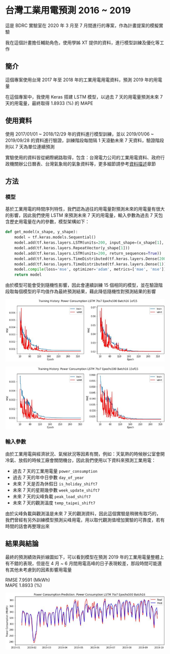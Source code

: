 # 台灣工業用電預測 2016 ~ 2019

這是 BDRC 實驗室在 2020 年 3 月至 7 月間進行的專案，作為計畫提案的模擬實驗

我在這個計畫擔任輔助角色，使用學姊 XT 提供的資料，進行模型訓練及優化等工作

## 簡介

這個專案使用台灣 2017 年至 2018 年的工業用電用電資料，預測 2019 年的用電量

在這個專案中，我使用 Keras 搭建 LSTM 模型，以過去 7 天的用電量預測未來 7 天的用電量，最終取得 1.8933 (%) 的 MAPE

## 使用資料

使用 2017/01/01 ~ 2018/12/29 年的資料進行模型訓練，並以 2019/01/06 ~ 2019/09/28 的資料進行驗證，訓練階段每間隔 1 天滾動未來 7 天資料，驗證階段則以 7 天為單位連續預測

實驗使用的資料皆從網際網路取得，包含：台灣電力公司的工業用電資料、政府行政機關辦公日曆表、台灣氣象局的氣象資料等，更多細節請參考[資料描述](./src/data/README.md)章節

## 方法

### 模型

基於工業用電的時間序列特性，我們認為過往的用電量對預測未來的用電量有很大的影響，因此我們使用 LSTM 來預測未來 7 天的用電量，輸入參數為過去 7 天包含歷史用電量在內的參數，模型架構如下：

```python
def get_model(x_shape, y_shape):
    model = tf.keras.models.Sequential()
    model.add(tf.keras.layers.LSTM(units=200, input_shape=(x_shape[1], x_shape[2])))
    model.add(tf.keras.layers.RepeatVector(y_shape[1]))
    model.add(tf.keras.layers.LSTM(units=200, return_sequences=True))
    model.add(tf.keras.layers.TimeDistributed(tf.keras.layers.Dense(200, activation='relu')))
    model.add(tf.keras.layers.TimeDistributed(tf.keras.layers.Dense(1)))
    model.compile(loss='mse', optimizer='adam', metrics=['mae', 'mse'])
    return model
```

由於模型可能會受到隨機性影響，因此會連續訓練 15 個相同的模型，並在驗證階段取每個模型的平均值作為最終預測結果，藉此降低隨機性對預測結果的影響

![1of15](src/logs/power_consumption_lstm_7to7_epochs500_batch16_1of15.jpg)

![15of15](src/logs/power_consumption_lstm_7to7_epochs500_batch16_15of15.jpg)

### 輸入參數

由於工業用電與經濟狀況、氣候狀況等因素有關，例如：天氣熱的時候辦公室會開冷氣、放假的時候工廠會關閉機台，因此我們使用以下資料來預測工業用電：

- 過去 7 天的工業用電量 `power_consumption`
- 過去 7 天的年中日參數 `day_of_year`
- 未來 7 天是否為休假日 `is_holiday_shift7`
- 未來 7 天的星期幾參數 `week_update_shift7`
- 未來 7 天的尖峰負載 `peak_load_shift7`
- 未來 7 天的觀測溫度 `temp_taipei_shift7`

由於尖峰負載與觀測溫是未來 7 天的觀測資料，因此這個實驗是稍微有取巧的，我們曾經有另外訓練模型預測尖峰用電，用以取代觀測值增加實驗的可靠度，若有時間的話會再整理出來

<!-- ### 假日與非假日的電力負載 -->

<!-- ### 尖峰負載 -->

<!-- 在早期實驗裡面，發現模型大多在用電尖峰的預測較差，因此我們將尖峰時段的資料分離出來，並使用不同的模型進行預測 -->


## 結果與結論

最終的預測績效與折線圖如下，可以看到模型在預測 2019 年的工業用電量整體上有不錯的表現，但是在 4 月 ~ 6 月間用電高峰的日子表現較差，那段時間可能還有其他未考慮到的因素影響用電量

RMSE 7.9591 (MkWh)  
MAPE 1.8933 (%)

![result](src/results/power_consumption_lstm_7to7_epochs500_batch16.jpg)
